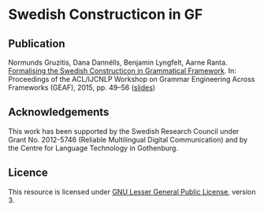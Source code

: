 Swedish Constructicon in GF
===========================

Publication
-----------

Normunds Gruzitis, Dana Dannélls, Benjamin Lyngfelt, Aarne Ranta. [Formalising the Swedish Constructicon in Grammatical Framework](http://www.aclweb.org/anthology/W/W15/W15-3307.pdf). In: Proceedings of the ACL/IJCNLP Workshop on Grammar Engineering Across Frameworks (GEAF), 2015, pp. 49–56 ([slides](http://www.slideshare.net/normundsg/formalising-the-swedish-constructicon-in-grammatical-framework))

Acknowledgements
----------------

This work has been supported by the Swedish Research Council under Grant No. 2012-5746 (Reliable Multilingual Digital Communication) and by the Centre for Language Technology in Gothenburg.

Licence
-------

This resource is licensed under [GNU Lesser General Public License](https://www.gnu.org/licenses/lgpl.html), version 3.
